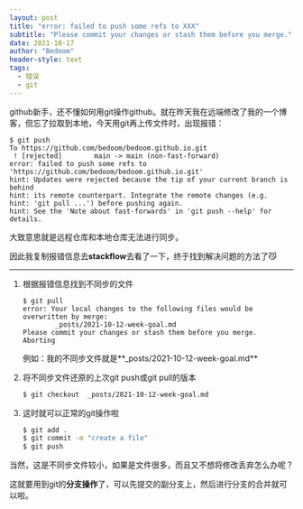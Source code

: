 ```yaml
---
layout: post
title: "error: failed to push some refs to XXX"
subtitle: "Please commit your changes or stash them before you merge."
date: 2021-10-17
author: "Bedoom"
header-style: text
tags: 	
  - 错误
  - git
---
```


github新手，还不懂如何用git操作github。就在昨天我在远端修改了我的一个博客，但忘了拉取到本地，今天用git再上传文件时，出现报错：

```shell
$ git push
To https://github.com/bedoom/bedoom.github.io.git
 ! [rejected]        main -> main (non-fast-forward)
error: failed to push some refs to 'https://github.com/bedoom/bedoom.github.io.git'
hint: Updates were rejected because the tip of your current branch is behind
hint: its remote counterpart. Integrate the remote changes (e.g.
hint: 'git pull ...') before pushing again.
hint: See the 'Note about fast-forwards' in 'git push --help' for details.
```

大致意思就是远程仓库和本地仓库无法进行同步。

因此我复制报错信息去**stackflow**去看了一下，终于找到解决问题的方法了😼

-----

1. 根据报错信息找到不同步的文件

   ```shell
   $ git pull
   error: Your local changes to the following files would be overwritten by merge:
           _posts/2021-10-12-week-goal.md
   Please commit your changes or stash them before you merge.
   Aborting
   ```

   例如：我的不同步文件就是**_posts/2021-10-12-week-goal.md**

2. 将不同步文件还原的上次git push或git pull的版本

   ```sh
   $ git checkout  _posts/2021-10-12-week-goal.md
   ```

3. 这时就可以正常的git操作啦

   ```sh
   $ git add .
   $ git commit -m "create a file"
   $ git push
   ```

当然，这是不同步文件较小，如果是文件很多，而且又不想将修改丢弃怎么办呢？

这就要用到git的**分支操作**了，可以先提交的副分支上，然后进行分支的合并就可以啦。
